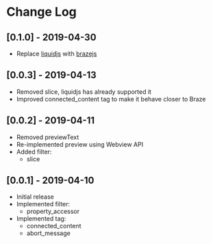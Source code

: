 # Change Log

## [0.1.0] - 2019-04-30
- Replace [liquidjs](https://github.com/harttle/liquidjs) with [brazejs](https://github.com/yq314/brazejs)

## [0.0.3] - 2019-04-13
- Removed slice, liquidjs has already supported it
- Improved connected_content tag to make it behave closer to Braze

## [0.0.2] - 2019-04-11
- Removed previewText
- Re-implemented preview using Webview API
- Added filter:
  - slice

## [0.0.1] - 2019-04-10
- Initial release
- Implemented filter: 
  - property_accessor
- Implemented tag: 
  - connected_content
  - abort_message